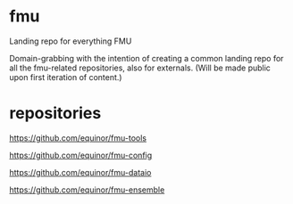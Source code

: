 # fmu
Landing repo for everything FMU

Domain-grabbing with the intention of creating a common landing repo for all the fmu-related repositories, also for externals. (Will be made public upon first iteration of content.)

# repositories
https://github.com/equinor/fmu-tools

https://github.com/equinor/fmu-config

https://github.com/equinor/fmu-dataio

https://github.com/equinor/fmu-ensemble
